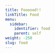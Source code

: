 ```yaml
---
title: Foooood!!
linkTitle: Food
menu:
  sidebar:
    identifier: food
    parent: self
weight: -250
slug: food
---
```

